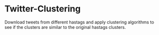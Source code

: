 # Twitter-Clustering
Download tweets from different hastags and apply clustering algorithms to see if the clusters are similar to the original hastags clusters.
